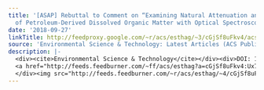 ```yaml
---
title: '[ASAP] Rebuttal to Comment on “Examining Natural Attenuation and Acute Toxicity
  of Petroleum-Derived Dissolved Organic Matter with Optical Spectroscopy”'
date: '2018-09-27'
linkTitle: http://feedproxy.google.com/~r/acs/esthag/~3/cGjSf8uFkv4/acs.est.8b04976
source: 'Environmental Science & Technology: Latest Articles (ACS Publications)'
description: |-
  <div><cite>Environmental Science & Technology</cite></div><div>DOI: 10.1021/acs.est.8b04976</div><div class="feedflare">
  <a href="http://feeds.feedburner.com/~ff/acs/esthag?a=cGjSf8uFkv4:Ux7Wy72OiCg:yIl2AUoC8zA"><img src="http://feeds.feedburner.com/~ff/acs/esthag?d=yIl2AUoC8zA" border="0"></img></a>
  </div><img src="http://feeds.feedburner.com/~r/acs/esthag/~4/cGjSf8uFkv4" height="1" width="1" alt=""/>
---
```

